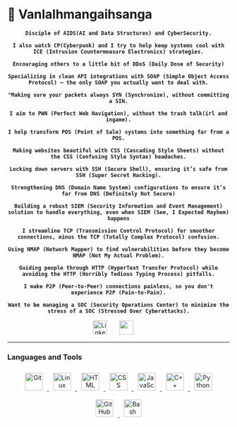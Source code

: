 # 🐶 Vanlalhmangaihsanga
<p align="center"><strong><code>Disciple of AIDS(AI and Data Structures) and CyberSecurity.</code></strong></p>
<p align="center"><strong><code>I also watch CP(Cyberpunk) and I try to help keep systems cool with ICE (Intrusion Countermeasure Electronics) strategies.</code></strong></p>
<p align="center"><strong><code>Encouraging others to a little bit of DDoS (Daily Dose of Security)</code></strong></p>
<p align="center"><strong><code>Specializing in clean API integrations with SOAP (Simple Object Access Protocol) – the only SOAP you actually want to deal with.</code></strong></p>
<p align="center"><strong><code>"Making sure your packets always SYN (Synchronize), without committing a SIN.</code></strong></p>
<p align="center"><strong><code>I aim to PWN (Perfect Web Navigation), without the trash talk(irl and ingame).</code></strong></p>
<p align="center"><strong><code>I help transform POS (Point of Sale) systems into something far from a POS.</code></strong></p>
<p align="center"><strong><code>Making websites beautiful with CSS (Cascading Style Sheets) without the CSS (Confusing Style Syntax) headaches.</code></strong></p>
<p align="center"><strong><code>Locking down servers with SSH (Secure Shell), ensuring it’s safe from SSH (Super Secret Hacking).</code></strong></p>
<p align="center"><strong><code>Strengthening DNS (Domain Name System) configurations to ensure it’s far from DNS (Definitely Not Secure)</code></strong></p>
<p align="center"><strong><code>Building a robust SIEM (Security Information and Event Management) solution to handle everything, even when SIEM (See, I Expected Mayhem) happens</code></strong></p>
<p align="center"><strong><code>I streamline TCP (Transmission Control Protocol) for smoother connections, minus the TCP (Totally Complex Protocol) confusion.</code></strong></p>
<p align="center"><strong><code>Using NMAP (Network Mapper) to find vulnerabilities before they become NMAP (Not My Actual Problem).</code></strong></p>
<p align="center"><strong><code>Guiding people through HTTP (HyperText Transfer Protocol) while avoiding the HTTP (Horribly Tedious Typing Process) pitfalls.</code></strong></p>
<p align="center"><strong><code>I make P2P (Peer-to-Peer) connections painless, so you don't experience P2P (Pain-to-Pain).</code></strong></p>
<p align="center"><strong><code>Want to be managing a SOC (Security Operations Center) to minimize the stress of a SOC (Stressed Over Cyberattacks).</code></strong></p>
<!-- Social icons section -->
<p align="center">
  <a href="https://www.linkedin.com/in/vanlalhmangaihsanga-ralte-9a149b167/"><img width="32px" alt="LinkedIn" title="LinkedIn" src="https://i.imgur.com/yRpa1dQ.png"/></a>
  &#8287;&#8287;&#8287;&#8287;&#8287;
  <a href="discordapp.com/users/363402672801447937" alt="Discord" title="Discord ID"><img width="32px" src="https://i.imgur.com/OViZO8J.png"/></a>
  &#8287;&#8287;&#8287;&#8287;&#8287;
<!--   &#8287;&#8287;&#8287;&#8287;&#8287;
  <a href="http://eyl327.mywebcommunity.org/promos/"><img width="32px" alt="Free Stuff" title="Free gifts for you" src="https://i.imgur.com/0uVwkoZ.png"/></a> -->
</p>

---
### Languages and Tools

<div align="center">
  <a href="https://git-scm.com/">
    <img alt="Git" width="40px" style="padding:10px; background-color:white; border-radius:5px;" src="https://cdn.jsdelivr.net/gh/devicons/devicon/icons/git/git-original.svg" />
  </a>

  <a href="https://www.linux.org/">
    <img alt="Linux" width="40px" style="padding:10px; background-color:white; border-radius:5px;" src="https://cdn.jsdelivr.net/gh/devicons/devicon/icons/linux/linux-original.svg" />
  </a>

  <a href="https://developer.mozilla.org/en-US/docs/Web/HTML">
    <img alt="HTML" width="40px" style="padding:10px; background-color:white; border-radius:5px;" src="https://cdn.jsdelivr.net/gh/devicons/devicon/icons/html5/html5-plain.svg" />
  </a>

  <a href="https://developer.mozilla.org/en-US/docs/Web/CSS">
    <img alt="CSS" width="40px" style="padding:10px; background-color:white; border-radius:5px;" src="https://cdn.jsdelivr.net/gh/devicons/devicon/icons/css3/css3-plain.svg" />
  </a>

  <a href="https://developer.mozilla.org/en-US/docs/Web/JavaScript">
    <img alt="JavaScript" width="40px" style="padding:10px; background-color:white; border-radius:5px;" src="https://cdn.jsdelivr.net/gh/devicons/devicon/icons/javascript/javascript-plain.svg" />
  </a>

  <a href="https://www.cplusplus.com/">
    <img alt="C++" width="40px" style="padding:10px; background-color:white; border-radius:5px;" src="https://cdn.jsdelivr.net/gh/devicons/devicon/icons/cplusplus/cplusplus-original.svg" />
  </a>

  <a href="https://www.python.org/">
    <img alt="Python" width="40px" style="padding:10px; background-color:white; border-radius:5px;" src="https://cdn.jsdelivr.net/gh/devicons/devicon/icons/python/python-original.svg" />
  </a>

  <a href="https://github.com/">
    <img alt="GitHub" width="40px" style="padding:10px; background-color:white; border-radius:5px;" src="https://cdn.jsdelivr.net/gh/devicons/devicon/icons/github/github-original.svg" />
  </a>

  <a href="https://www.gnu.org/software/bash/">
    <img alt="Bash" width="40px" style="padding:10px; background-color:white; border-radius:5px;" src="https://cdn.jsdelivr.net/gh/devicons/devicon/icons/bash/bash-original.svg" />
  </a>
</div>

